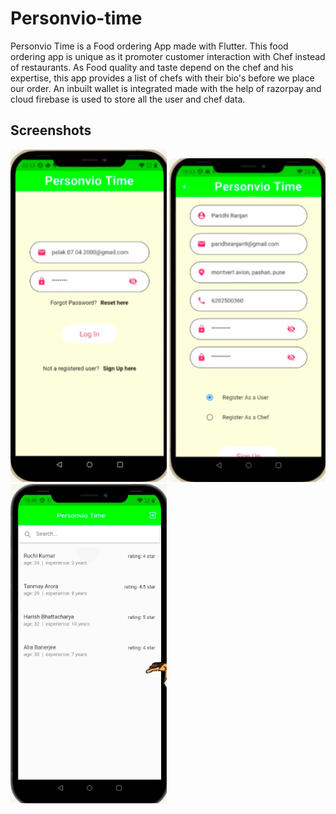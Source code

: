 # Personvio-time
Personvio Time is a Food ordering App made with Flutter. This food ordering app is unique as it promoter customer interaction with Chef instead of restaurants. 
As Food quality and taste depend on the chef and his expertise, this app provides a list of chefs with their bio's before we place our order. An inbuilt wallet is 
integrated made with the help of razorpay and cloud firebase is used to store all the user and chef data.

## Screenshots
<div>
<img src="images/login.png" alt="login" width="250px" length="300px"/>
<img src="images/signup.png" alt="login" width="250px" length="300px"/>
</div>
<div>
 <img src="images/chefs.png" alt="login" width="250px" length="300px"/>

</div>
